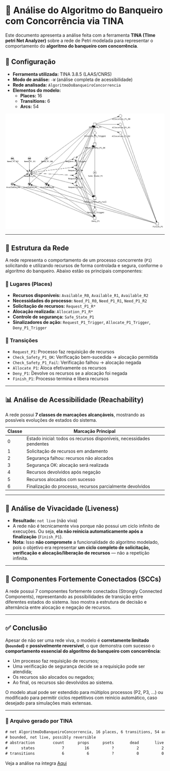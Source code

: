 # 🧠 Análise do Algoritmo do Banqueiro com Concorrência via TINA

Este documento apresenta a análise feita com a ferramenta **TINA (TIme petri Net Analyzer)** sobre a rede de Petri modelada para representar o comportamento do **algoritmo do banqueiro com concorrência**.

## 🔧 Configuração

- **Ferramenta utilizada:** TINA 3.8.5 (LAAS/CNRS)
- **Modo de análise:** `-W` (análise completa de acessibilidade)
- **Rede analisada:** `AlgoritmoDoBanqueiroConcorrencia`
- **Elementos do modelo:**
  - **Places:** 16
  - **Transitions:** 6
  - **Arcs:** 54

![Image](../img/rede_de_petri_com_concorrencia.png)

---

## 📌 Estrutura da Rede

A rede representa o comportamento de um processo concorrente (`P1`) solicitando e utilizando recursos de forma controlada e segura, conforme o algoritmo do banqueiro. Abaixo estão os principais componentes:

### 📍 Lugares (Places)

- **Recursos disponíveis:** `Available_R0`, `Available_R1`, `Available_R2`
- **Necessidades do processo:** `Need_P1_R0`, `Need_P1_R1`, `Need_P1_R2`
- **Solicitação de recursos:** `Request_P1_R*`
- **Alocação realizada:** `Allocation_P1_R*`
- **Controle de segurança:** `Safe_State_P1`
- **Sinalizadores de ação:** `Request_P1_Trigger`, `Allocate_P1_Trigger`, `Deny_P1_Trigger`

### 🔁 Transições

- `Request_P1`: Processo faz requisição de recursos
- `Check_Safety_P1_OK`: Verificação bem-sucedida → alocação permitida
- `Check_Safety_P1_Fail`: Verificação falhou → alocação negada
- `Allocate_P1`: Aloca efetivamente os recursos
- `Deny_P1`: Devolve os recursos se a alocação foi negada
- `Finish_P1`: Processo termina e libera recursos

---

## 📊 Análise de Acessibilidade (Reachability)

A rede possui **7 classes de marcações alcançáveis**, mostrando as possíveis evoluções de estados do sistema.

| Classe | Marcação Principal |
|--------|--------------------|
| 0      | Estado inicial: todos os recursos disponíveis, necessidades pendentes |
| 1      | Solicitação de recursos em andamento |
| 2      | Segurança falhou: recursos não alocados |
| 3      | Segurança OK: alocação será realizada |
| 4      | Recursos devolvidos após negação |
| 5      | Recursos alocados com sucesso |
| 6      | Finalização do processo, recursos parcialmente devolvidos |

---

## 🧪 Análise de Vivacidade (Liveness)

- **Resultado:** `not live` (não viva)
- A rede não é tecnicamente viva porque não possui um ciclo infinito de execuções. Ou seja, **ela não reinicia automaticamente após a finalização** (`Finish_P1`).
- **Nota:** Isso **não compromete** a funcionalidade do algoritmo modelado, pois o objetivo era representar **um ciclo completo de solicitação, verificação e alocação/liberação de recursos** — não a repetição infinita.

---

## 🔁 Componentes Fortemente Conectados (SCCs)

A rede possui 7 componentes fortemente conectados (Strongly Connected Components), representando as possibilidades de transição entre diferentes estados do sistema. Isso mostra a estrutura de decisão e alternância entre alocação e negação de recursos.

---

## ✅ Conclusão

Apesar de não ser uma rede viva, o modelo é **corretamente limitado (`bounded`)** e **possivelmente reversível**, o que demonstra com sucesso o **comportamento essencial do algoritmo do banqueiro com concorrência**:

- Um processo faz requisição de recursos;
- Uma verificação de segurança decide se a requisição pode ser atendida;
- Os recursos são alocados ou negados;
- Ao final, os recursos são devolvidos ao sistema.

O modelo atual pode ser estendido para múltiplos processos (P2, P3, ...) ou modificado para permitir ciclos repetitivos com reinício automático, caso desejado para simulações mais extensas.

---

### 📁 Arquivo gerado por TINA

```txt
# net AlgoritmoDoBanqueiroConcorrencia, 16 places, 6 transitions, 54 arcs
# bounded, not live, possibly reversible
# abstraction        count      props      psets       dead       live
#      states            7         16          ?          2          2
# transitions            6          6          ?          0          0
```
Veja a análise na íntegra [Aqui](../src/analise_tina_concorrencia.txt)
